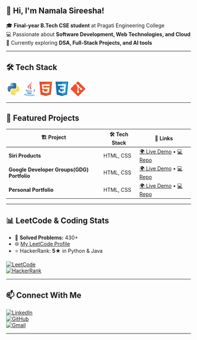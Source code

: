 ## 👋 Hi, I'm Namala Sireesha!

🎓 **Final-year B.Tech CSE student** at Pragati Engineering College  
💻 Passionate about **Software Development, Web Technologies, and Cloud**  
🚀 Currently exploring **DSA, Full-Stack Projects, and AI tools**

---

## 🛠 Tech Stack
<p align="left">
  <img src="https://raw.githubusercontent.com/devicons/devicon/master/icons/python/python-original.svg" alt="Python" width="40" height="40"/>
  <img src="https://raw.githubusercontent.com/devicons/devicon/master/icons/java/java-original.svg" alt="Java" width="40" height="40"/>
  <img src="https://raw.githubusercontent.com/devicons/devicon/master/icons/html5/html5-original.svg" alt="HTML5" width="40" height="40"/>
  <img src="https://raw.githubusercontent.com/devicons/devicon/master/icons/css3/css3-original.svg" alt="CSS3" width="40" height="40"/>
  <img src="https://raw.githubusercontent.com/devicons/devicon/master/icons/git/git-original.svg" alt="Git" width="40" height="40"/>
</p>

---

## 📌 Featured Projects
| 🏗️ Project | 🛠️ Tech Stack | 🔗 Links |
|------------|---------------|----------|
| **Siri Products** | HTML, CSS | [🌍 Live Demo](https://namalasireesha.github.io/Siri-Products/) • [💻 Repo](https://github.com/NamalaSireesha/Siri-Products) |
| **Google Developer Groups(GDG) Portfolio** | HTML, CSS | [🌍 Live Demo](https://namalasireesha.github.io/GDG-Portfolio/) • [💻 Repo](https://github.com/NamalaSireesha/GDG-Portfolio) |
| **Personal Portfolio** | HTML, CSS | [🌍 Live Demo](https://namalasireesha.github.io/Portfolio/) • [💻 Repo](https://github.com/NamalaSireesha/Portfolio) |

---

## 📊 LeetCode & Coding Stats
- 🧩 **Solved Problems:** 430+  
- 🌐 [My LeetCode Profile](https://leetcode.com/u/22a31a05f1/)  
- ⭐ HackerRank: **5★** in Python & Java  

[![LeetCode](https://img.shields.io/badge/LeetCode-orange?style=for-the-badge&logo=leetcode)](https://leetcode.com/u/22a31a05f1/)  
[![HackerRank](https://img.shields.io/badge/HackerRank-green?style=for-the-badge&logo=hackerrank)](https://www.hackerrank.com/profile/22a31a05f1)

---

## 📫 Connect With Me
[![LinkedIn](https://img.shields.io/badge/LinkedIn-blue?style=for-the-badge&logo=linkedin)](https://www.linkedin.com/in/namala-sireesha/)  
[![GitHub](https://img.shields.io/badge/GitHub-black?style=for-the-badge&logo=github)](https://github.com/namalasireesha)  
[![Gmail](https://img.shields.io/badge/Email-red?style=for-the-badge&logo=gmail)](mailto:namalasireesha95@gmail.com)

---
